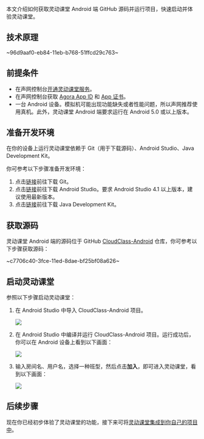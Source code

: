 本文介绍如何获取灵动课堂 Android 端 GitHub 源码并运行项目，快速启动并体验灵动课堂。

## 技术原理

~96d9aaf0-eb84-11eb-b768-51ffcd29c763~

<a name="prerequisites"></a>

## 前提条件

-   在声网控制台[开通灵动课堂服务](/cn/agora-class/agora_class_enable?platform=Web)。
-   在声网控制台获取 [Agora App ID](/cn/Agora%20Platform/get_appid_token#获取-app-id) 和 [App 证书](/cn/Agora%20Platform/get_appid_token#获取-app-证书)。
-   一台 Android 设备。模拟机可能出现功能缺失或者性能问题，所以声网推荐使用真机。此外，灵动课堂 Android 端要求运行在 Android 5.0 或以上版本。

## 准备开发环境

在你的设备上运行灵动课堂依赖于 Git（用于下载源码）、Android Studio、Java Development Kit。

你可参考以下步骤准备开发环境：

1. 点击[链接](https://git-scm.com/downloads)前往下载 Git。
2. 点击[链接](https://developer.android.com/studio)前往下载 Android Studio。要求 Android Studio 4.1 以上版本，建议使用最新版本。
3. 点击[链接](https://www.oracle.com/java/technologies/javase-downloads.html)前往下载 Java Development Kit。

## 获取源码

灵动课堂 Android 端的源码位于 GitHub [CloudClass-Android](https://github.com/AgoraIO-Community/CloudClass-Android) 仓库，你可参考以下步骤获取源码：

~c7706c40-3fce-11ed-8dae-bf25bf08a626~

## 启动灵动课堂

参照以下步骤启动灵动课堂：

1. 在 Android Studio 中导入 CloudClass-Android 项目。

   ![](https://web-cdn.agora.io/docs-files/1648635239823)

2. 在 Android Studio 中编译并运行 CloudClass-Android 项目。运行成功后，你可以在 Android 设备上看到以下画面：

   ![](https://web-cdn.agora.io/docs-files/1648635613438)

3. 输入房间名、用户名，选择一种班型，然后点击**加入**，即可进入灵动课堂，看到以下画面：

   ![](https://web-cdn.agora.io/docs-files/1648635720196)

## 后续步骤

现在你已经初步体验了灵动课堂的功能，接下来可将[灵动课堂集成到你自己的项目中](/cn/agora-class/agora_class_integrate_android?platform=Android)。